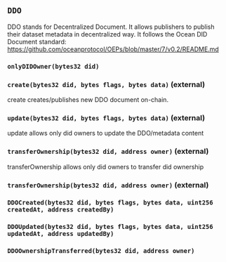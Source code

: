 ## `DDO`



DDO stands for Decentralized Document. It allows publishers
to publish their dataset metadata in decentralized way.
It follows the Ocean DID Document standard: 
https://github.com/oceanprotocol/OEPs/blob/master/7/v0.2/README.md

### `onlyDIDOwner(bytes32 did)`






### `create(bytes32 did, bytes flags, bytes data)` (external)



create
creates/publishes new DDO document on-chain. 


### `update(bytes32 did, bytes flags, bytes data)` (external)



update
allows only did owners to update the DDO/metadata content


### `transferOwnership(bytes32 did, address owner)` (external)



transferOwnership
allows only did owners to transfer did ownership


### `transferOwnership(bytes32 did, address owner)` (external)






### `DDOCreated(bytes32 did, bytes flags, bytes data, uint256 createdAt, address createdBy)`





### `DDOUpdated(bytes32 did, bytes flags, bytes data, uint256 updatedAt, address updatedBy)`





### `DDOOwnershipTransferred(bytes32 did, address owner)`






